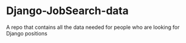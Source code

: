# Django-JobSearch-data
A repo that contains all the data needed for people who are looking for Django positions
